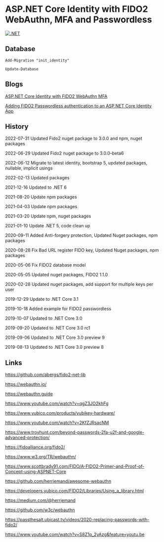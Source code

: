 # ASP.NET Core Identity with FIDO2 WebAuthn, MFA and Passwordless 

[![.NET](https://github.com/damienbod/AspNetCoreIdentityFido2Mfa/workflows/.NET/badge.svg)](https://github.com/damienbod/AspNetCoreIdentityFido2Mfa/actions?query=workflow%3A.NET)

## Database

```
Add-Migration "init_identity" 
```

```
Update-Database
```

## Blogs

[ASP.NET Core Identity with FIDO2 WebAuthn MFA](https://damienbod.com/2019/08/06/asp-net-core-identity-with-fido2-webauthn-mfa/)

[Adding FIDO2 Passwordless authentication to an ASP.NET Core Identity App](https://damienbod.com/2019/10/18/adding-fido2-passwordless-authentication-to-an-asp-net-core-identity-app/)

## History

2022-07-31 Updated Fido2 nuget package to 3.0.0 and npm, nuget packages

2022-06-29 Updated Fido2 nuget package to 3.0.0-beta6

2022-06-12 Migrate to latest identity, bootstrap 5, updated packages, nullable, implicit usings

2022-02-13 Updated packages

2021-12-16 Updated to .NET 6

2021-08-20 Update npm packages

2021-04-03 Update npm packages

2021-03-20 Update npm, nuget packages

2021-01-10 Update .NET 5, code clean up

2020-09-11 Added Anti-forgery protection, Updated Nuget packages, npm packages

2020-08-28 Fix Bad URL register FIDO key, Updated Nuget packages, npm packages

2020-05-06 Fix FIDO2 database model

2020-05-05 Updated nuget packages, FIDO2 1.1.0

2020-02-28 Updated nuget packages, add support for multiple keys per user

2019-12-29 Update to .NET Core 3.1

2019-10-18 Added example for FIDO2 passwordless

2019-10-07 Updated to .NET Core 3.0

2019-09-20 Updated to .NET Core 3.0 rc1

2019-09-06 Updated to .NET Core 3.0 preview 9

2019-08-13 Updated to .NET Core 3.0 preview 8

## Links

https://github.com/abergs/fido2-net-lib

https://webauthn.io/

https://webauthn.guide

https://www.youtube.com/watch?v=qgZ3JO2khFg

https://www.yubico.com/products/yubikey-hardware/

https://www.youtube.com/watch?v=2KfZJRsacNM

https://www.troyhunt.com/beyond-passwords-2fa-u2f-and-google-advanced-protection/

https://fidoalliance.org/fido2/

https://www.w3.org/TR/webauthn/

https://www.scottbrady91.com/FIDO/A-FIDO2-Primer-and-Proof-of-Concept-using-ASPNET-Core

https://github.com/herrjemand/awesome-webauthn

https://developers.yubico.com/FIDO2/Libraries/Using_a_library.html

https://medium.com/@herrjemand

https://github.com/w3c/webauthn

https://passthesalt.ubicast.tv/videos/2020-replacing-passwords-with-fido2/

https://www.youtube.com/watch?v=S8Z1p_2yAzg&feature=youtu.be
